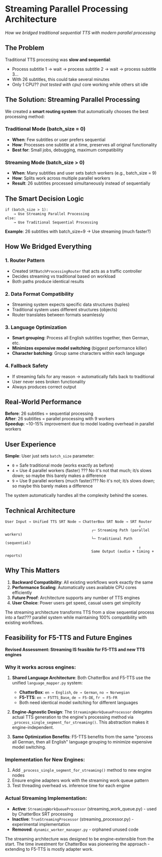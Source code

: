 # Streaming Parallel Processing Architecture

*How we bridged traditional sequential TTS with modern parallel processing*

## The Problem

Traditional TTS processing was **slow and sequential**:

- Process subtitle 1 → wait → process subtitle 2 → wait → process subtitle 3...
- With 26 subtitles, this could take several minutes
- Only 1 CPU?? *(not tested with cpu)* core working while others sit idle

## The Solution: Streaming Parallel Processing

We created a **smart routing system** that automatically chooses the best processing method:

### Traditional Mode (batch_size = 0)

- **When**: Few subtitles or user prefers sequential
- **How**: Processes one subtitle at a time, preserves all original functionality
- **Best for**: Small jobs, debugging, maximum compatibility

### Streaming Mode (batch_size > 0)

- **When**: Many subtitles and user sets batch workers (e.g., batch_size = 9)
- **How**: Splits work across multiple parallel workers
- **Result**: 26 subtitles processed simultaneously instead of sequentially

## The Smart Decision Logic

```
if (batch_size > 1):
    → Use Streaming Parallel Processing
else:
    → Use Traditional Sequential Processing
```

**Example**: 26 subtitles with batch_size=9 → Use streaming (much faster?)  


## How We Bridged Everything

### 1. **Router Pattern**

- Created `SRTBatchProcessingRouter` that acts as a traffic controller
- Decides streaming vs traditional based on workload
- Both paths produce identical results

### 2. **Data Format Compatibility**

- Streaming system expects specific data structures (tuples)
- Traditional system uses different structures (objects)
- Router translates between formats seamlessly

### 3. **Language Optimization**

- **Smart grouping**: Process all English subtitles together, then German, etc.
- **Minimizes expensive model switching** (biggest performance killer)
- **Character batching**: Group same characters within each language

### 4. **Fallback Safety**

- If streaming fails for any reason → automatically falls back to traditional
- User never sees broken functionality
- Always produces correct output

## Real-World Performance

**Before**: 26 subtitles = sequential processing  
**After**: 26 subtitles = parallel processing with 9 workers  
**Speedup**: ~10-15% improvement due to model loading overhead in parallel workers

## User Experience

**Simple**: User just sets `batch_size` parameter:

- `0` = Safe traditional mode (works exactly as before)
- `4` = Use 4 parallel workers (faster)  ??? No it's not that much; it/s slows down; so maybe this barely makes a difference
- `9` = Use 9 parallel workers (much faster)??? No it's not; it/s slows down; so maybe this barely makes a difference

The system automatically handles all the complexity behind the scenes.

## Technical Architecture

```
User Input → Unified TTS SRT Node → ChatterBox SRT Node → SRT Router
                                                              ↓
                                        ┌─ Streaming Path (parallel workers)
                                        └─ Traditional Path (sequential)
                                                              ↓
                                        Same Output (audio + timing + reports)
```

## Why This Matters

1. **Backward Compatibility**: All existing workflows work exactly the same
2. **Performance Scaling**: Automatically uses available CPU cores efficiently  
3. **Future Proof**: Architecture supports any number of TTS engines
4. **User Choice**: Power users get speed, casual users get simplicity

The streaming architecture transforms TTS from a slow sequential process into a fast??? parallel system while maintaining 100% compatibility with existing workflows.

## Feasibility for F5-TTS and Future Engines

**Revised Assessment: Streaming IS feasible for F5-TTS and new TTS engines**

### Why it works across engines:

1. **Shared Language Architecture**: Both ChatterBox and F5-TTS use the unified `language_mapper.py` system:
   - **ChatterBox**: `en → English`, `de → German`, `no → Norwegian`
   - **F5-TTS**: `en → F5TTS_Base`, `de → F5-DE`, `fr → F5-FR`
   - Both need identical model switching for different languages

2. **Engine-Agnostic Design**: The `StreamingWorkQueueProcessor` delegates actual TTS generation to the engine's processing method via `_process_single_segment_for_streaming()`. This abstraction makes it engine-independent.

3. **Same Optimization Benefits**: F5-TTS benefits from the same "process all German, then all English" language grouping to minimize expensive model switching.

### Implementation for New Engines:

1. Add `_process_single_segment_for_streaming()` method to new engine nodes
2. Ensure engine adapters work with the streaming work queue pattern
3. Test threading overhead vs. inference time for each engine

### Actual Streaming Implementation:

- **Active**: `StreamingWorkQueueProcessor` (streaming_work_queue.py) - used by ChatterBox SRT processing
- **Inactive**: `TrueStreamingProcessor` (streaming_processor.py) - experimental implementation 
- **Removed**: `dynamic_worker_manager.py` - orphaned unused code

The streaming architecture was designed to be engine-extensible from the start. The time investment for ChatterBox was pioneering the approach - extending to F5-TTS is mostly adapter work.